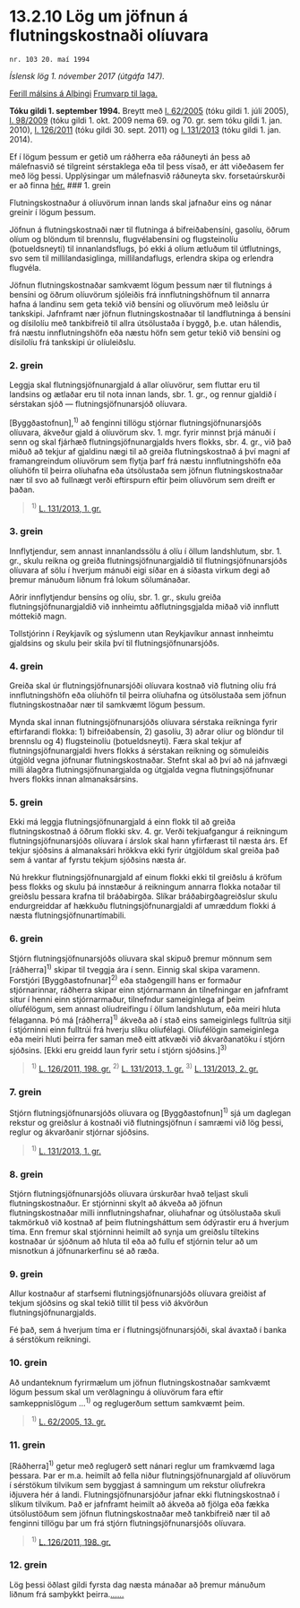 # 13.2.10 Lög um jöfnun á flutningskostnaði olíuvara

`nr. 103 20. maí 1994`

_Íslensk lög 1. nóvember 2017 (útgáfa 147)._

[Ferill málsins á Alþingi](https://www.althingi.is/thingstorf/thingmalalistar-eftir-thingum/ferill/?ltg=117&mnr=544)
[Frumvarp til laga.](https://www.althingi.is/altext/117/s/0852.html)

**Tóku gildi 1. september 1994.**
Breytt með
[l. 62/2005](https://althingi.is/altext/stjt/2005.062.html) (tóku gildi 1. júlí 2005),
[l. 98/2009](https://althingi.is/altext/stjt/2009.098.html) (tóku gildi 1. okt. 2009 nema 69. og 70. gr. sem tóku gildi 1. jan. 2010),
[l. 126/2011](https://althingi.is/altext/stjt/2011.126.html) (tóku gildi 30. sept. 2011) og
[l. 131/2013](https://althingi.is/altext/stjt/2013.131.html) (tóku gildi 1. jan. 2014).

Ef í lögum þessum er getið um ráðherra eða ráðuneyti án þess að málefnasvið sé tilgreint sérstaklega eða til þess vísað, er átt viðeðasem fer með lög þessi. Upplýsingar um málefnasvið ráðuneyta skv. forsetaúrskurði er að finna [hér.](2017015.md) ### 1. grein

Flutningskostnaður á olíuvörum innan lands skal jafnaður eins og nánar greinir í lögum þessum.

Jöfnun á flutningskostnaði nær til flutninga á bifreiðabensíni, gasolíu, öðrum olíum og blöndum til brennslu, flugvélabensíni og flugsteinolíu (þotueldsneyti) til innanlandsflugs, þó ekki á olíum ætluðum til útflutnings, svo sem til millilandasiglinga, millilandaflugs, erlendra skipa og erlendra flugvéla.

Jöfnun flutningskostnaðar samkvæmt lögum þessum nær til flutnings á bensíni og öðrum olíuvörum sjóleiðis frá innflutningshöfnum til annarra hafna á landinu sem geta tekið við bensíni og olíuvörum með leiðslu úr tankskipi. Jafnframt nær jöfnun flutningskostnaðar til landflutninga á bensíni og dísilolíu með tankbifreið til allra útsölustaða í byggð, þ.e. utan hálendis, frá næstu innflutningshöfn eða næstu höfn sem getur tekið við bensíni og dísilolíu frá tankskipi úr olíuleiðslu.

### 2. grein

Leggja skal flutningsjöfnunargjald á allar olíuvörur, sem fluttar eru til landsins og ætlaðar eru til nota innan lands, sbr. 1. gr., og rennur gjaldið í sérstakan sjóð — flutningsjöfnunarsjóð olíuvara.

[Byggðastofnun],<sup>1)</sup> að fenginni tillögu stjórnar flutningsjöfnunarsjóðs olíuvara, ákveður gjald á olíuvörum skv. 1. mgr. fyrir minnst þrjá mánuði í senn og skal fjárhæð flutningsjöfnunargjalds hvers flokks, sbr. 4. gr., við það miðuð að tekjur af gjaldinu nægi til að greiða flutningskostnað á því magni af framangreindum olíuvörum sem flytja þarf frá næstu innflutningshöfn eða olíuhöfn til þeirra olíuhafna eða útsölustaða sem jöfnun flutningskostnaðar nær til svo að fullnægt verði eftirspurn eftir þeim olíuvörum sem dreift er þaðan.

> <sup>1)</sup> [L. 131/2013, 1. gr.](https://althingi.is/altext/stjt/2013.131.html)

### 3. grein

Innflytjendur, sem annast innanlandssölu á olíu í öllum landshlutum, sbr. 1. gr., skulu reikna og greiða flutningsjöfnunargjaldið til flutningsjöfnunarsjóðs olíuvara af sölu í hverjum mánuði eigi síðar en á síðasta virkum degi að þremur mánuðum liðnum frá lokum sölumánaðar.

Aðrir innflytjendur bensíns og olíu, sbr. 1. gr., skulu greiða flutningsjöfnunargjaldið við innheimtu aðflutningsgjalda miðað við innflutt móttekið magn.

Tollstjórinn í Reykjavík og sýslumenn utan Reykjavíkur annast innheimtu gjaldsins og skulu þeir skila því til flutningsjöfnunarsjóðs.

### 4. grein

Greiða skal úr flutningsjöfnunarsjóði olíuvara kostnað við flutning olíu frá innflutningshöfn eða olíuhöfn til þeirra olíuhafna og útsölustaða sem jöfnun flutningskostnaðar nær til samkvæmt lögum þessum.

Mynda skal innan flutningsjöfnunarsjóðs olíuvara sérstaka reikninga fyrir eftirfarandi flokka: 1) bifreiðabensín, 2) gasolíu, 3) aðrar olíur og blöndur til brennslu og 4) flugsteinolíu (þotueldsneyti). Færa skal tekjur af flutningsjöfnunargjaldi hvers flokks á sérstakan reikning og sömuleiðis útgjöld vegna jöfnunar flutningskostnaðar. Stefnt skal að því að ná jafnvægi milli álagðra flutningsjöfnunargjalda og útgjalda vegna flutningsjöfnunar hvers flokks innan almanaksársins.

### 5. grein

Ekki má leggja flutningsjöfnunargjald á einn flokk til að greiða flutningskostnað á öðrum flokki skv. 4. gr. Verði tekjuafgangur á reikningum flutningsjöfnunarsjóðs olíuvara í árslok skal hann yfirfærast til næsta árs. Ef tekjur sjóðsins á almanaksári hrökkva ekki fyrir útgjöldum skal greiða það sem á vantar af fyrstu tekjum sjóðsins næsta ár.

Nú hrekkur flutningsjöfnunargjald af einum flokki ekki til greiðslu á kröfum þess flokks og skulu þá innstæður á reikningum annarra flokka notaðar til greiðslu þessara krafna til bráðabirgða. Slíkar bráðabirgðagreiðslur skulu endurgreiddar af hækkuðu flutningsjöfnunargjaldi af umræddum flokki á næsta flutningsjöfnunartímabili.

### 6. grein

Stjórn flutningsjöfnunarsjóðs olíuvara skal skipuð þremur mönnum sem [ráðherra]<sup>1)</sup> skipar til tveggja ára í senn. Einnig skal skipa varamenn. Forstjóri [Byggðastofnunar]<sup>2)</sup> eða staðgengill hans er formaður stjórnarinnar, ráðherra skipar einn stjórnarmann án tilnefningar en jafnframt situr í henni einn stjórnarmaður, tilnefndur sameiginlega af þeim olíufélögum, sem annast olíudreifingu í öllum landshlutum, eða meiri hluta félaganna. Þó má [ráðherra]<sup>1)</sup> ákveða að í stað eins sameiginlegs fulltrúa sitji í stjórninni einn fulltrúi frá hverju slíku olíufélagi. Olíufélögin sameiginlega eða meiri hluti þeirra fer saman með eitt atkvæði við ákvarðanatöku í stjórn sjóðsins. [Ekki eru greidd laun fyrir setu í stjórn sjóðsins.]<sup>3)</sup> 

> <sup>1)</sup> [L. 126/2011, 198. gr.](https://althingi.is/altext/stjt/2011.126.html) <sup>2)</sup> [L. 131/2013, 1. gr.](https://althingi.is/altext/stjt/2013.131.html) <sup>3)</sup> [L. 131/2013, 2. gr.](https://althingi.is/altext/stjt/2013.131.html)

### 7. grein

Stjórn flutningsjöfnunarsjóðs olíuvara og [Byggðastofnun]<sup>1)</sup> sjá um daglegan rekstur og greiðslur á kostnaði við flutningsjöfnun í samræmi við lög þessi, reglur og ákvarðanir stjórnar sjóðsins.

> <sup>1)</sup> [L. 131/2013, 1. gr.](https://althingi.is/altext/stjt/2013.131.html)

### 8. grein

Stjórn flutningsjöfnunarsjóðs olíuvara úrskurðar hvað teljast skuli flutningskostnaður. Er stjórninni skylt að ákveða að jöfnun flutningskostnaðar milli innflutningshafnar, olíuhafnar og útsölustaða skuli takmörkuð við kostnað af þeim flutningsháttum sem ódýrastir eru á hverjum tíma. Enn fremur skal stjórninni heimilt að synja um greiðslu tiltekins kostnaðar úr sjóðnum að hluta til eða að fullu ef stjórnin telur að um misnotkun á jöfnunarkerfinu sé að ræða.

### 9. grein

Allur kostnaður af starfsemi flutningsjöfnunarsjóðs olíuvara greiðist af tekjum sjóðsins og skal tekið tillit til þess við ákvörðun flutningsjöfnunargjalds.

Fé það, sem á hverjum tíma er í flutningsjöfnunarsjóði, skal ávaxtað í banka á sérstökum reikningi.

### 10. grein

Að undanteknum fyrirmælum um jöfnun flutningskostnaðar samkvæmt lögum þessum skal um verðlagningu á olíuvörum fara eftir samkeppnislögum …<sup>1)</sup> og reglugerðum settum samkvæmt þeim.

> <sup>1)</sup> [L. 62/2005, 13. gr.](https://althingi.is/altext/stjt/2005.062.html#G13)

### 11. grein

[Ráðherra]<sup>1)</sup> getur með reglugerð sett nánari reglur um framkvæmd laga þessara. Þar er m.a. heimilt að fella niður flutningsjöfnunargjald af olíuvörum í sérstökum tilvikum sem byggjast á samningum um rekstur olíufrekra iðjuvera hér á landi. Flutningsjöfnunarsjóður jafnar ekki flutningskostnað í slíkum tilvikum. Það er jafnframt heimilt að ákveða að fjölga eða fækka útsölustöðum sem jöfnun flutningskostnaðar með tankbifreið nær til að fenginni tillögu þar um frá stjórn flutningsjöfnunarsjóðs olíuvara.

> <sup>1)</sup> [L. 126/2011, 198. gr.](https://althingi.is/altext/stjt/2011.126.html)

### 12. grein

Lög þessi öðlast gildi fyrsta dag næsta mánaðar að þremur mánuðum liðnum frá samþykkt þeirra.[…](https://www.althingi.is/lagasafn/leidbeiningar/)[…](https://www.althingi.is/lagasafn/leidbeiningar/)
